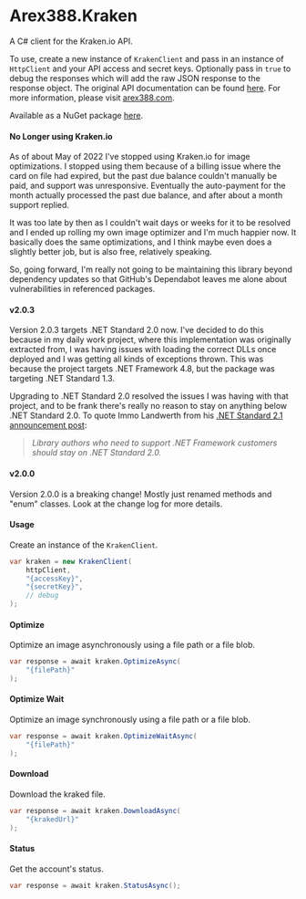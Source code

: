 ﻿# Arex388.Kraken

A C# client for the Kraken.io API.

To use, create a new instance of `KrakenClient` and pass in an instance of `HttpClient` and your API access and secret keys. Optionally pass in `true` to debug the responses which will add the raw JSON response to the response object. The original API documentation can be found [here](https://kraken.io/docs/getting-started). For more information, please visit [arex388.com](https://arex388.com).

Available as a NuGet package [here](https://www.nuget.org/packages/Arex388.Kraken).



#### No Longer using Kraken.io

As of about May of 2022 I've stopped using Kraken.io for image optimizations. I stopped using them because of a billing issue where the card on file had expired, but the past due balance couldn't manually be paid, and support was unresponsive. Eventually the auto-payment for the month actually processed the past due balance, and after about a month support replied.

It was too late by then as I couldn't wait days or weeks for it to be resolved and I ended up rolling my own image optimizer and I'm much happier now. It basically does the same optimizations, and I think maybe even does a slightly better job, but is also free, relatively speaking.

So, going forward, I'm really not going to be maintaining this library beyond dependency updates so that GitHub's Dependabot leaves me alone about vulnerabilities in referenced packages.



#### v2.0.3

Version 2.0.3 targets .NET Standard 2.0 now. I've decided to do this because in my daily work project, where this implementation was originally extracted from, I was having issues with loading the correct DLLs once deployed and I was getting all kinds of exceptions thrown. This was because the project targets .NET Framework 4.8, but the package was targeting .NET Standard 1.3.

Upgrading to .NET Standard 2.0 resolved the issues I was having with that project, and to be frank there's really no reason to stay on anything below .NET Standard 2.0. To quote Immo Landwerth from his [.NET Standard 2.1 announcement post](https://devblogs.microsoft.com/dotnet/announcing-net-standard-2-1/):

> *Library authors who need to support .NET Framework customers should stay on .NET Standard 2.0.*



#### v2.0.0

Version 2.0.0 is a breaking change! Mostly just renamed methods and "enum" classes. Look at the change log for more details.



#### Usage

Create an instance of the `KrakenClient`.

```c#
var kraken = new KrakenClient(
    httpClient,
    "{accessKey}",
    "{secretKey}",
    // debug
);
```

#### Optimize

Optimize an image asynchronously using a file path or a file blob.

```c#
var response = await kraken.OptimizeAsync(
    "{filePath}"
);
```

#### Optimize Wait

Optimize an image synchronously using a file path or a file blob.

```c#
var response = await kraken.OptimizeWaitAsync(
    "{filePath}"
);
```

#### Download

Download the kraked file.

```c#
var response = await kraken.DownloadAsync(
    "{krakedUrl}"
);
```

#### Status

Get the account's status.

```c#
var response = await kraken.StatusAsync();
```